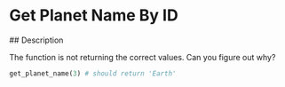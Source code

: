 # Get Planet Name By ID

## Description

The function is not returning the correct values. Can you figure out why?

```python
get_planet_name(3) # should return 'Earth'
```